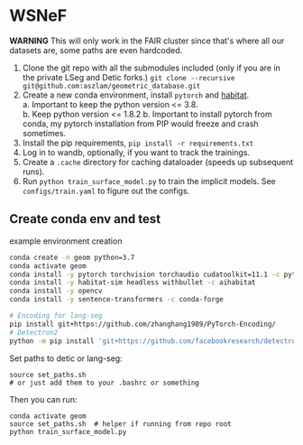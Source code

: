 # WSNeF

**WARNING** This will only work in the FAIR cluster since that's where all our datasets are, some paths are even hardcoded.

1. Clone the git repo with all the submodules included (only if you are in the private LSeg and Detic forks.) `git clone --recursive git@github.com:aszlam/geometric_database.git`
2. Create a new conda environment, install `pytorch` and [habitat](https://github.com/facebookresearch/habitat-sim#recommended-conda-packages).   
        a. Important to keep the python version <= 3.8.  
        b. Keep python version <= 1.8.2
        b. Important to install pytorch from conda, my pytorch installation from PIP would freeze and crash sometimes.
3. Install the pip requirements, `pip install -r requirements.txt`
4. Log in to wandb, optionally, if you want to track the trainings.
5. Create a `.cache` directory for caching dataloader (speeds up subsequent runs).
5. Run `python train_surface_model.py` to train the implicit models. See `configs/train.yaml` to figure out the configs.


## Create conda env and test

example environment creation

```bash
conda create -n geom python=3.7
conda activate geom
conda install -y pytorch torchvision torchaudio cudatoolkit=11.1 -c pytorch-lts -c nvidia
conda install -y habitat-sim headless withbullet -c aihabitat
conda install -y opencv
conda install -y sentence-transformers -c conda-forge

# Encoding for lang-seg
pip install git+https://github.com/zhanghang1989/PyTorch-Encoding/
# Detectron2
python -m pip install 'git+https://github.com/facebookresearch/detectron2.git'
```

Set paths to detic or lang-seg:
```
source set_paths.sh
# or just add them to your .bashrc or something
```

Then you can run:
```
conda activate geom
source set_paths.sh  # helper if running from repo root
python train_surface_model.py
```
